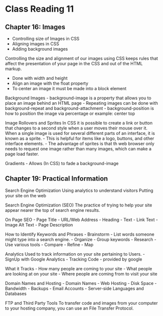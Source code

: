 # Class Reading 11

## Chapter 16: Images
- Controlling size of Images in CSS
- Aligning images in CSS
- Adding background images

Controlling the size and alignment of our images using CSS keeps rules that affect the presentation of your page in the CSS and out of the HTML markup.
 - Done with width and height
 - Align an image with the float property
 - To center an image it must be made into a block element

Background Images
    - background-image is a property that allows you to place an image behind an HTML page
    - Repeating images can be done with background-repeat and background-attachment
    - background-position is how to position the image via percentage or example: center top

Image Rollovers and Sprites
In CSS it is possible to create a link or button that changes to a second style when a user moves their mouse over it.
When a single image is used for several different parts of an interface, it is known as a sprite.
    - This is helpful for items like a logo, buttons, and other interface elements.
    - The advantage of sprites is that th web browser only needs to request one image rather than many images, which can make a page load faster.

Gradients
    - Allows (In CSS) to fade a background-image

## Chapter 19: Practical Information
Search Engine Optimization
Using analytics to understand visitors
Putting your site on the web

Search Engine Optimization (SEO)
The practice of trying to help your site appear nearer the top of search engine results.

On Page SEO
    - Page Title
    - URL/Web Address
    - Heading
    - Text
    - Link Text
    - Image Alt Text
    - Page Description

How to Identify Keywords and Phrases
    - Brainstorm - List words someone might type into a search engine.
    - Organize - Group keywords 
    - Research - Use various tools
    - Compare
    - Refine
    - Map

Analytics
Used to track information on your site pertaining to Users.
    - SignUp with Google Analytics
    - Tracking Code - provided by google

What it Tracks
    - How many people are coming to your site
    - What people are looking at on your site
    - Where people are coming from to visit your site

Domain Names and Hosting
    - Domain Names
    - Web Hosting
        - Disk Space
        - Bandwidth
        - Backups
        - Email Accounts
        - Server-side Languages and Databases

FTP and Third Party Tools
To transfer code and images from your computer to your hosting company, you can use an File Transfer Protocol.
